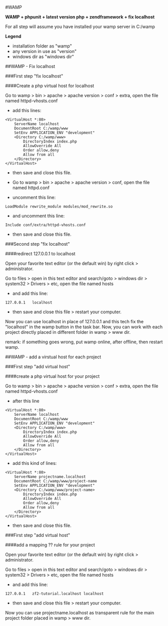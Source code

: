 #WAMP

**WAMP + phpunit + latest version php + zendframework + fix localhost**

For all step will assume you have installed your wamp server in C:/wamp 

**Legend**

- installation folder as "wamp"
- any version in use as "version"
- windows dir as "windows dir"

##WAMP - Fix localhost

###First step "fix localhost"

####Create a php virtual host for localhost

Go to wamp > bin > apache > apache version > conf > extra, open the file named httpd-vhosts.conf

- add this lines:

```
<VirtualHost *:80>
    ServerName localhost
    DocumentRoot C:/wamp/www
    SetEnv APPLICATION_ENV "development"
    <Directory C:/wamp/www>
        DirectoryIndex index.php
        AllowOverride All
        Order allow,deny
        Allow from all
    </Directory>
</VirtualHost>

```

- then save and close this file.

- Go to wamp > bin > apache > apache version > conf, open the file named httpd.conf

- uncomment this line:

```
LoadModule rewrite_module modules/mod_rewrite.so
```
- and uncomment this line: 

```
Include conf/extra/httpd-vhosts.conf
```

- then save and close this file.


###Second step "fix localhost"

####redirect 127.0.0.1 to localhost

Open your favorite text editor (or the default win) by right click > administrator.

Go to files > open in this text editor and search/goto > windows dir > system32 > Drivers > etc, open the file named hosts

- and add this line:

```
127.0.0.1	localhost
```

- then save and close this file > restart your computer.

Now you can use localhost in place of 127.0.0.1 and this tech fix the "localhost" in the wamp button in the task bar. Now, you can work with each project directly placed in different folder in wamp > www dir.

remark: if something goes wrong, put wamp online, after offline, then restart wamp.


##WAMP - add a virstual host for each project

###First step "add virtual host"

####create a php virtual host for your project

Go to wamp > bin > apache > apache version > conf > extra, open the file named httpd-vhosts.conf

- after this line

```
<VirtualHost *:80>
    ServerName localhost
    DocumentRoot C:/wamp/www
    SetEnv APPLICATION_ENV "development"
    <Directory C:/wamp/www>
        DirectoryIndex index.php
        AllowOverride All
        Order allow,deny
        Allow from all
    </Directory>
</VirtualHost>
```

- add this kind of lines:

```
<VirtualHost *:80>
    ServerName projectname.localhost
    DocumentRoot C:/wamp/www/project-name
    SetEnv APPLICATION_ENV "development"
    <Directory C:/wamp/www/project-name>
        DirectoryIndex index.php
        AllowOverride All
        Order allow,deny
        Allow from all
    </Directory>
</VirtualHost>
```

- then save and close this file.


###First step "add virtual host"

####add a mapping ?? rule for your project

Open your favorite text editor (or the default win) by right click > administrator.

Go to files > open in this text editor and search/goto > windows dir > system32 > Drivers > etc, open the file named hosts

- and add this line:

```
127.0.0.1	zf2-tutorial.localhost localhost
```

- then save and close this file > restart your computer.


Now you can use projectname.localhost as transparent rule for the main project folder placed in wamp > www dir.